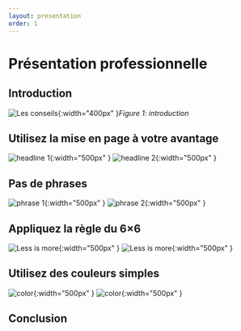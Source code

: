 ```yaml
---
layout: presentation
order: 1
---
```


# Présentation professionnelle
<!-- new slide -->

## Introduction

![Les conseils](/lab-presentation/3.les-conseils/images/conseils.jpg){:width="400px" }*Figure 1: introduction*

<!-- new slide -->
## Utilisez la mise en page à votre avantage

![headline 1](/lab-presentation/3.les-conseils/images/headline1.jpg){:width="500px" } ![headline 2](/lab-presentation/3.les-conseils/images/headline2.jpg){:width="500px" }

<!-- new slide -->

## Pas de phrases

![phrase 1](/lab-presentation/3.les-conseils/images/phrase1.jpg){:width="500px" } ![phrase 2](/lab-presentation/3.les-conseils/images/phrase2.jpg){:width="500px" }

<!-- new slide -->

## Appliquez la règle du 6×6

![Less is more](/lab-presentation/3.les-conseils/images/less-is-more.png){:width="500px" } ![Less is more](/lab-presentation/3.les-conseils/images/less-is-more2.png){:width="500px" }

<!-- new slide -->

## Utilisez des couleurs simples

![color](/lab-presentation/3.les-conseils/images/color1.jpg){:width="500px" } ![color](/lab-presentation/3.les-conseils/images/color2.jpg){:width="500px" }

<!-- new slide -->

## Conclusion
